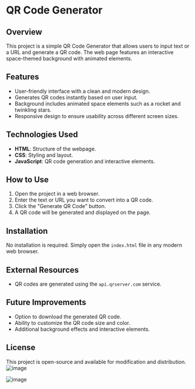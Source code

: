 # QR Code Generator

## Overview
This project is a simple QR Code Generator that allows users to input text or a URL and generate a QR code. The web page features an interactive space-themed background with animated elements.

## Features
- User-friendly interface with a clean and modern design.
- Generates QR codes instantly based on user input.
- Background includes animated space elements such as a rocket and twinkling stars.
- Responsive design to ensure usability across different screen sizes.

## Technologies Used
- **HTML**: Structure of the webpage.
- **CSS**: Styling and layout.
- **JavaScript**: QR code generation and interactive elements.

## How to Use
1. Open the project in a web browser.
2. Enter the text or URL you want to convert into a QR code.
3. Click the "Generate QR Code" button.
4. A QR code will be generated and displayed on the page.

## Installation
No installation is required. Simply open the `index.html` file in any modern web browser.

## External Resources
- QR codes are generated using the `api.qrserver.com` service.

## Future Improvements
- Option to download the generated QR code.
- Ability to customize the QR code size and color.
- Additional background effects and interactive elements.

## License
This project is open-source and available for modification and distribution.
![image](https://github.com/user-attachments/assets/6c0ca5dc-1103-40dd-86dc-7730c5ffe1e8)


![image](https://github.com/user-attachments/assets/4c20d87a-5e63-4d5b-901d-e1884a161b3d)


